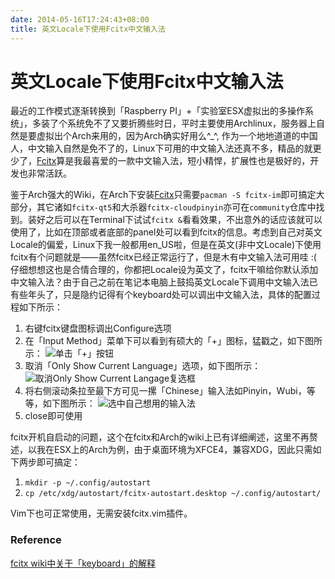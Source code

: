```yaml
---
date: 2014-05-16T17:24:43+08:00
title: 英文Locale下使用Fcitx中文输入法
---
```


# 英文Locale下使用Fcitx中文输入法

最近的工作模式逐渐转换到「Raspberry PI」+「实验室ESX虚拟出的多操作系统」，多装了个系统免不了又要折腾些时日，平时主要使用Archlinux，服务器上自然是要虚拟出个Arch来用的，因为Arch确实好用么^\_^, 作为一个地地道道的中国人，中文输入自然是免不了的，Linux下可用的中文输入法还真不多，精品的就更少了，[Fcitx](https://fcitx-im.org/wiki/Fcitx)算是我最喜爱的一款中文输入法，短小精悍，扩展性也是极好的，开发也非常活跃。  

鉴于Arch强大的Wiki，在Arch下安装[Fcitx](https://wiki.archlinux.org/index.php/fcitx)只需要`pacman -S fcitx-im`即可搞定大部分，其它诸如`fcitx-qt5`和大杀器`fcitx-cloudpinyin`亦可在`community`仓库中找到。装好之后可以在Terminal下试试`fcitx &`看看效果，不出意外的话应该就可以使用了，比如在顶部或者底部的panel处可以看到fcitx的信息。考虑到自己对英文Locale的偏爱，Linux下我一般都用en_US啦，但是在英文(非中文Locale)下使用fcitx有个问题就是——虽然fcitx已经正常运行了，但是木有中文输入法可用哇 :( 仔细想想这也是合情合理的，你都把Locale设为英文了，fcitx干嘛给你默认添加中文输入法？由于自己之前在笔记本电脑上鼓捣英文Locale下调用中文输入法已有些年头了，只是隐约记得有个keyboard处可以调出中文输入法，具体的配置过程如下所示：  

1. 右键fcitx键盘图标调出Configure选项  
2. 在「Input Method」菜单下可以看到有硕大的「+」图标，猛戳之，如下图所示：
![单击「+」按钮](http://7xojrx.com1.z0.glb.clouddn.com/images/misc/fcitx-configure0.png-q75)
3. 取消「Only Show Current Language」选项，如下图所示：
![取消Only Show Current Langage复选框](http://7xojrx.com1.z0.glb.clouddn.com/images/misc/fcitx-configure1.png-q75)
4. 将右侧滚动条拉至最下方可见一摞「Chinese」输入法如Pinyin，Wubi，等等，如下图所示：
![选中自己想用的输入法](http://7xojrx.com1.z0.glb.clouddn.com/images/misc/fcitx-configure2.png-q75)
5. close即可使用

fcitx开机自启动的问题，这个在fcitx和Arch的wiki上已有详细阐述，这里不再赘述，以我在ESX上的Arch为例，由于桌面环境为XFCE4，兼容XDG，因此只需如下两步即可搞定：  

1. `mkdir -p ~/.config/autostart`
2. `cp /etc/xdg/autostart/fcitx-autostart.desktop ~/.config/autostart/`

Vim下也可正常使用，无需安装fcitx.vim插件。

### Reference  
[fcitx wiki中关于「keyboard」的解释](https://fcitx-im.org/wiki/Keyboard/zh-cn)